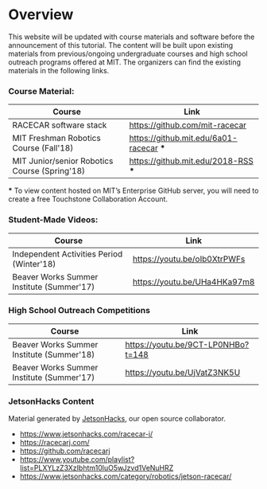 # Overview
This website will be updated with course materials and software before the announcement of this tutorial.
The content will be built upon existing materials from previous/ongoing undergraduate courses and high school outreach
programs offered at MIT. The organizers can find the existing materials in the following links.

### Course Material:

| Course                                        | Link                                      |
| --------------------------------------------- | ----------------------------------------- |
| RACECAR software stack                        | https://github.com/mit-racecar            |
| MIT Freshman Robotics Course (Fall'18)        | https://github.mit.edu/6a01-racecar __*__ |
| MIT Junior/senior Robotics Course (Spring'18) | https://github.mit.edu/2018-RSS __*__     |

__*__ To view content hosted on MIT’s Enterprise GitHub server, you will need to create a free Touchstone Collaboration Account.

### Student-Made Videos:

| Course | Link | 
| ------ | ---- |
| Independent Activities Period (Winter'18) | https://youtu.be/oIb0XtrPWFs |
| Beaver Works Summer Institute (Summer'17) | https://youtu.be/UHa4HKa97m8 |

### High School Outreach Competitions
| Course | Link |
| ------ | ---- |
| Beaver Works Summer Institute (Summer'18) | https://youtu.be/9CT-LP0NHBo?t=148 |
| Beaver Works Summer Institute (Summer'17) | https://youtu.be/UjVatZ3NK5U |

### JetsonHacks Content
Material generated by [JetsonHacks](https://www.jetsonhacks.com/), our open source collaborator.
* https://www.jetsonhacks.com/racecar-j/
* https://racecarj.com/
* https://github.com/racecarj
* https://www.youtube.com/playlist?list=PLXYLzZ3XzIbhtm10luO5wJzvd1VeNuHRZ
* https://www.jetsonhacks.com/category/robotics/jetson-racecar/
